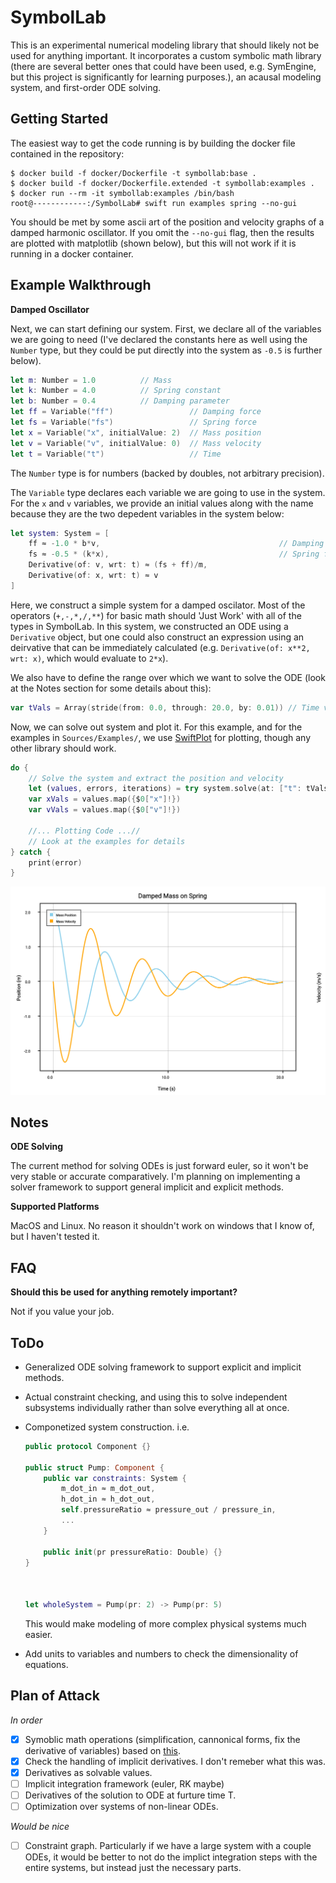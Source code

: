 # SymbolLab

This is an experimental numerical modeling library that should likely not be used for anything important. It incorporates a custom symbolic math library (there are several better ones that could have been used, e.g. SymEngine, but this project is significantly for learning purposes.), an acausal modeling system, and first-order ODE solving.

## Getting Started

The easiest way to get the code running is by building the docker file contained in the repository:

```
$ docker build -f docker/Dockerfile -t symbollab:base .
$ docker build -f docker/Dockerfile.extended -t symbollab:examples .
$ docker run --rm -it symbollab:examples /bin/bash
root@------------:/SymbolLab# swift run examples spring --no-gui
```

You should be met by some ascii art of the position and velocity graphs of a damped harmonic oscillator. If you omit the `--no-gui` flag, then the results are plotted with matplotlib (shown below), but this will not work if it is running in a docker container.

## Example Walkthrough

**Damped Oscillator**

Next, we can start defining our system. First, we declare all of the variables we are going to need (I've declared the constants here as well using the `Number` type, but they could be put directly into the system as `-0.5` is further below).

```swift
let m: Number = 1.0          // Mass
let k: Number = 4.0          // Spring constant
let b: Number = 0.4          // Damping parameter
let ff = Variable("ff")                 // Damping force
let fs = Variable("fs")                 // Spring force
let x = Variable("x", initialValue: 2)  // Mass position
let v = Variable("v", initialValue: 0)  // Mass velocity
let t = Variable("t")                   // Time
```

The `Number` type is for numbers (backed by doubles, not arbitrary precision).

The `Variable` type declares each variable we are going to use in the system. For the `x` and `v` variables, we provide an initial values along with the name because they are the two depedent variables in the system below:

```swift
let system: System = [
    ff ≈ -1.0 * b*v,                                        // Damping force
    fs ≈ -0.5 * (k*x),                                      // Spring force
    Derivative(of: v, wrt: t) ≈ (fs + ff)/m,
    Derivative(of: x, wrt: t) ≈ v
]
```

[^1]: This definition of the system is more verbose than I would normally write it. However, the Swift compiler has a difficult time determining types when the expressions for the damping force and spring force are included directly in the ODE. The workaround for when it complains it can't determine types is just to break apart the expression as was done for the two forces above.

Here, we construct a simple system for a damped oscilator. Most of the operators (`+,-,*,/,**`) for basic math should 'Just Work' with all of the types in SymbolLab. In this system, we constructed an ODE using a `Derivative` object, but one could also construct an expression using an deirvative that can be immediately calculated (e.g. `Derivative(of: x**2, wrt: x)`, which would evaluate to `2*x`).

We also have to define the range over which we want to solve the ODE (look at the Notes section for some details about this):

```swift
var tVals = Array(stride(from: 0.0, through: 20.0, by: 0.01)) // Time values to use
```

Now, we can solve out system and plot it. For this example, and for the examples in `Sources/Examples/`, we use [SwiftPlot](https://github.com/KarthikRIyer/swiftplot) for plotting, though any other library should work.

```swift
do {
    // Solve the system and extract the position and velocity
    let (values, errors, iterations) = try system.solve(at: ["t": tVals], using: SymEngineBackend.self)
    var xVals = values.map({$0["x"]!})
    var vVals = values.map({$0["v"]!})

    //... Plotting Code ...//
    // Look at the examples for details
} catch {
    print(error)
}
```

![Damped Mass on a Spring](./docs/dampedspring.svg)

## Notes

**ODE Solving**

The current method for solving ODEs is just forward euler, so it won't be very stable or accurate comparatively. I'm planning on implementing a solver framework to support general implicit and explicit methods.

**Supported Platforms**

MacOS and Linux. No reason it shouldn't work on windows that I know of, but I haven't tested it.

## FAQ

**Should this be used for anything remotely important?**

Not if you value your job.

## ToDo

- Generalized ODE solving framework to support explicit and implicit methods.

- Actual constraint checking, and using this to solve independent subsystems individually rather than solve everything all at once.

- Componetized system construction. i.e.

  ```swift
  public protocol Component {}
  
  public struct Pump: Component {
      public var constraints: System {
          m_dot_in ≈ m_dot_out,
          h_dot_in ≈ h_dot_out,
          self.pressureRatio ≈ pressure_out / pressure_in,
          ...
      }
      
      public init(pr pressureRatio: Double) {}
  }
  
  
  
  let wholeSystem = Pump(pr: 2) -> Pump(pr: 5)
  ```

  This would make modeling of more complex physical systems much easier.

- Add units to variables and numbers to check the dimensionality of equations.

## Plan of Attack

*In order*

- [x] Symoblic math operations (simplification, cannonical forms, fix the derivative of variables) based on [this](http://www.math.wpi.edu/IQP/BVCalcHist/calc5.html#_Toc407004380).
- [x] Check the handling of implicit derivatives. I don't remeber what this was.
- [x] Derivatives as solvable values.
- [ ] Implicit integration framework (euler, RK maybe)
- [ ] Derivatives of the solution to ODE at furture time T.
- [ ] Optimization over systems of non-linear ODEs.

*Would be nice*
- [ ] Constraint graph. Particularly if we have a large system with a couple ODEs, it would be better to not do the implict integration steps with the entire systems, but instead just the necessary parts.

